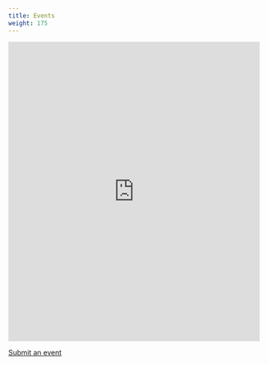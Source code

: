 ```yaml
---
title: Events
weight: 175
---
```

<iframe src="https://calendar.google.com/calendar/embed?height=600&wkst=1&bgcolor=%23ffffff&ctz=America%2FChicago&showTitle=1&showNav=1&showPrint=1&showTabs=1&showCalendars=1&showTz=1&title&src=Y18xYjJhMzEwZTU3NmIyMDQyNmZjNDU2MDg5YTIxNzc2NWFlYWMxNjUyZWZiMDlmZjQ1OWVhMmE2Njc1ZTNiODhiQGdyb3VwLmNhbGVuZGFyLmdvb2dsZS5jb20&color=%233F51B5" style="border-width:0" width="100%" height="600" frameborder="0" scrolling="no"></iframe>

[Submit an event](https://airtable.com/shrZMchueR8mexELP)

